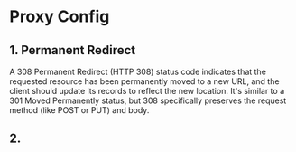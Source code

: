 # Proxy Config

## 1. Permanent Redirect

A 308 Permanent Redirect (HTTP 308) status code indicates that the requested resource has been permanently moved to a new URL, and the client should update its records to reflect the new location. It's similar to a 301 Moved Permanently status, but 308 specifically preserves the request method (like POST or PUT) and body. 

## 2.